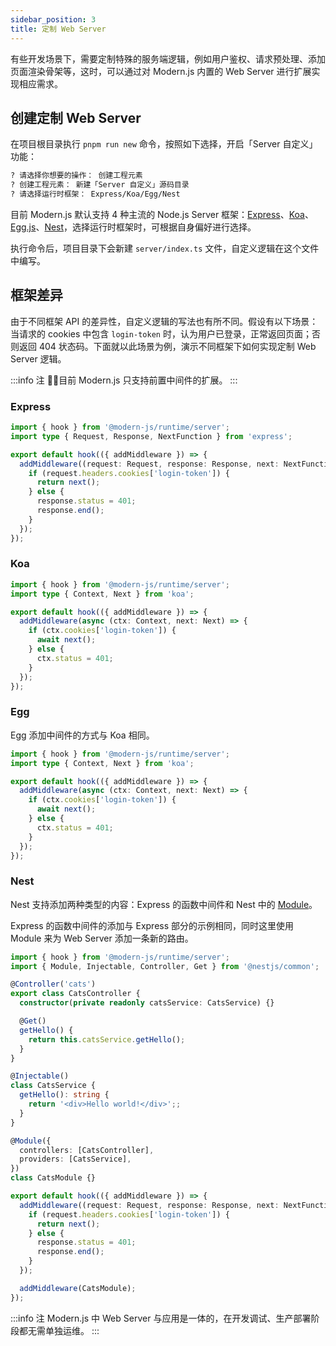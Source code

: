 ```yaml
---
sidebar_position: 3
title: 定制 Web Server
---
```


有些开发场景下，需要定制特殊的服务端逻辑，例如用户鉴权、请求预处理、添加页面渲染骨架等，这时，可以通过对 Modern.js 内置的 Web Server 进行扩展实现相应需求。

## 创建定制 Web Server


在项目根目录执行 `pnpm run new` 命令，按照如下选择，开启「Server 自定义」功能：


```bash
? 请选择你想要的操作： 创建工程元素
? 创建工程元素： 新建「Server 自定义」源码目录
? 请选择运行时框架： Express/Koa/Egg/Nest
```

目前 Modern.js 默认支持 4 种主流的 Node.js Server 框架：[Express](https://expressjs.com/)、[Koa](https://koajs.com/)、[Egg.js](https://eggjs.org/zh-cn/)、[Nest](https://nestjs.com/)，选择运行时框架时，可根据自身偏好进行选择。

执行命令后，项目目录下会新建 `server/index.ts` 文件，自定义逻辑在这个文件中编写。

## 框架差异

由于不同框架 API 的差异性，自定义逻辑的写法也有所不同。假设有以下场景：当请求的 cookies 中包含 `login-token` 时，认为用户已登录，正常返回页面；否则返回 404 状态码。下面就以此场景为例，演示不同框架下如何实现定制 Web Server 逻辑。

:::info 注
目前 Modern.js 只支持前置中间件的扩展。
:::

### Express

```ts
import { hook } from '@modern-js/runtime/server';
import type { Request, Response, NextFunction } from 'express';

export default hook(({ addMiddleware }) => {
  addMiddleware((request: Request, response: Response, next: NextFunction) => {
    if (request.headers.cookies['login-token']) {
      return next();
    } else {
      response.status = 401;
      response.end();
    }
  });
});
```

### Koa

```ts
import { hook } from '@modern-js/runtime/server';
import type { Context, Next } from 'koa';

export default hook(({ addMiddleware }) => {
  addMiddleware(async (ctx: Context, next: Next) => {
    if (ctx.cookies['login-token']) {
      await next();
    } else {
      ctx.status = 401;
    }
  });
});
```

### Egg

Egg 添加中间件的方式与 Koa 相同。

```ts
import { hook } from '@modern-js/runtime/server';
import type { Context, Next } from 'koa';

export default hook(({ addMiddleware }) => {
  addMiddleware(async (ctx: Context, next: Next) => {
    if (ctx.cookies['login-token']) {
      await next();
    } else {
      ctx.status = 401;
    }
  });
});
```

### Nest

Nest 支持添加两种类型的内容：Express 的函数中间件和 Nest 中的 [Module](https://docs.nestjs.com/modules)。

Express 的函数中间件的添加与 Express 部分的示例相同，同时这里使用 Module 来为 Web Server 添加一条新的路由。

```ts
import { hook } from '@modern-js/runtime/server';
import { Module, Injectable, Controller, Get } from '@nestjs/common';

@Controller('cats')
export class CatsController {
  constructor(private readonly catsService: CatsService) {}

  @Get()
  getHello() {
    return this.catsService.getHello();
  }
}

@Injectable()
class CatsService {
  getHello(): string {
    return '<div>Hello world!</div>';;
  }
}

@Module({
  controllers: [CatsController],
  providers: [CatsService],
})
class CatsModule {}

export default hook(({ addMiddleware }) => {
  addMiddleware((request: Request, response: Response, next: NextFunction) => {
    if (request.headers.cookies['login-token']) {
      return next();
    } else {
      response.status = 401;
      response.end();
    }
  });

  addMiddleware(CatsModule);
});
```

:::info 注
Modern.js 中 Web Server 与应用是一体的，在开发调试、生产部署阶段都无需单独运维。
:::

